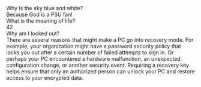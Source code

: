 <div>Why is the sky blue and white?</div>
<div>Because God is a PSU fan!</div>
<div>What is the meaning of life?</div>
<div>42</div>
<div>Why am I locked out?</div>
<div>There are several reasons that might make a PC go into recovery mode. For example, your organization might have a password security policy that locks you out after a certain number of failed attempts to sign in. Or perhaps your PC encountered a hardware malfunction, an unexpected configuration change, or another security event. Requiring a recovery key helps ensure that only an authorized person can unlock your PC and restore access to your encrypted data.</div>
